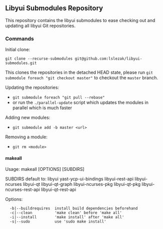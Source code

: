 ## Libyui Submodules Repository

This repository contains the libyui submodules to ease checking out
and updating all libyui Git repositories.

### Commands

Initial clone:

`git clone --recurse-submodules git@github.com:lslezak/libyui-submodules.git`

This clones the repositories in the detached HEAD state, please run
`git submodule foreach "git checkout master"` to checkout the `master` branch.

Updating the repositories:

- `git submodule foreach "git pull --rebase"`
- or run the `./parallel-update` script which updates the modules in parallel
  which is much faster

Adding new modules:

- `git submodule add -b master <url>`

Removing a module:

- `git rm <module>`

#### makeall

Usage: makeall [OPTIONS] [SUBDIRS]

SUBDIRS default to: libyui yast-ycp-ui-bindings libyui-rest-api libyui-ncurses libyui-qt libyui-qt-graph libyui-ncurses-pkg libyui-qt-pkg libyui-ncurses-rest-api libyui-qt-rest-api

Options:

```
  -b|--buildrequires  install build dependencies beforehand
  -c|--clean          'make clean' before 'make all'
  -i|--install        'make install' after 'make all'
  -s|--sudo           use 'sudo make install'
```
